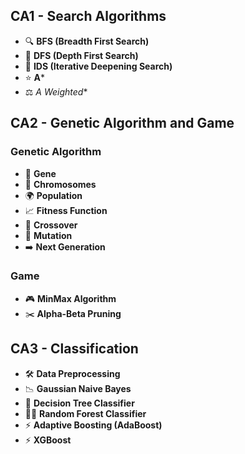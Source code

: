 ## CA1 - Search Algorithms
- 🔍 **BFS (Breadth First Search)**
- 🌲 **DFS (Depth First Search)**
- 🔄 **IDS (Iterative Deepening Search)**
- ⭐️ **A***
- ⚖️ **A* Weighted**

## CA2 - Genetic Algorithm and Game
### Genetic Algorithm
- 🧬 **Gene**
- 🧬 **Chromosomes**
- 🌍 **Population**
- 📈 **Fitness Function**
- 🔀 **Crossover**
- 🔄 **Mutation**
- ➡️ **Next Generation**

### Game
- 🎮 **MinMax Algorithm**
- ✂️ **Alpha-Beta Pruning**

## CA3 - Classification
- 🛠️ **Data Preprocessing**
- 📉 **Gaussian Naive Bayes**
- 🌳 **Decision Tree Classifier**
- 🌲🌳 **Random Forest Classifier**
- ⚡️ **Adaptive Boosting (AdaBoost)**
- ⚡️ **XGBoost**



